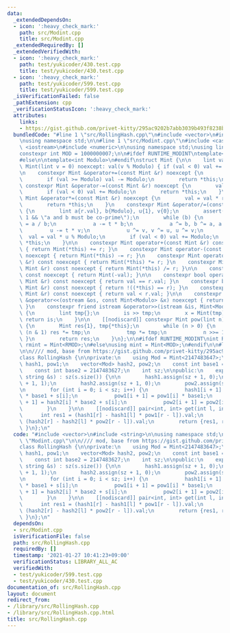 ```yaml
---
data:
  _extendedDependsOn:
  - icon: ':heavy_check_mark:'
    path: src/Modint.cpp
    title: src/Modint.cpp
  _extendedRequiredBy: []
  _extendedVerifiedWith:
  - icon: ':heavy_check_mark:'
    path: test/yukicoder/430.test.cpp
    title: test/yukicoder/430.test.cpp
  - icon: ':heavy_check_mark:'
    path: test/yukicoder/599.test.cpp
    title: test/yukicoder/599.test.cpp
  _isVerificationFailed: false
  _pathExtension: cpp
  _verificationStatusIcon: ':heavy_check_mark:'
  attributes:
    links:
    - https://gist.github.com/privet-kitty/295ac9202b7abb3039b493f8238bf40f
  bundledCode: "#line 1 \"src/RollingHash.cpp\"\n#include <vector>\n#include <string>\n\
    \nusing namespace std;\n\n#line 1 \"src/Modint.cpp\"\n#include <cassert>\n#include\
    \ <iostream>\n#include <numeric>\n\nusing namespace std;\nusing lint = long long;\n\
    constexpr int MOD = 1000000007;\n\n#ifdef RUNTIME_MODINT\ntemplate<int &Modulo>\n\
    #else\n\ntemplate<int Modulo>\n#endif\nstruct Mint {\n\n    lint val;\n    constexpr\
    \ Mint(lint v = 0) noexcept: val(v % Modulo) { if (val < 0) val += Modulo; }\n\
    \n    constexpr Mint &operator+=(const Mint &r) noexcept {\n        val += r.val;\n\
    \        if (val >= Modulo) val -= Modulo;\n        return *this;\n    }\n   \
    \ constexpr Mint &operator-=(const Mint &r) noexcept {\n        val -= r.val;\n\
    \        if (val < 0) val += Modulo;\n        return *this;\n    }\n    constexpr\
    \ Mint &operator*=(const Mint &r) noexcept {\n        val = val * r.val % Modulo;\n\
    \        return *this;\n    }\n    constexpr Mint &operator/=(const Mint &r) noexcept\
    \ {\n        lint a{r.val}, b{Modulo}, u{1}, v{0};\n        assert(gcd(a, b) ==\
    \ 1 && \"a and b must be co-prime\");\n        while (b) {\n            lint t\
    \ = a / b;\n            a -= t * b;\n            a ^= b, b ^= a, a ^= b;\n   \
    \         u -= t * v;\n            u ^= v, v ^= u, u ^= v;\n        }\n      \
    \  val = val * u % Modulo;\n        if (val < 0) val += Modulo;\n        return\
    \ *this;\n    }\n\n    constexpr Mint operator+(const Mint &r) const noexcept\
    \ { return Mint(*this) += r; }\n    constexpr Mint operator-(const Mint &r) const\
    \ noexcept { return Mint(*this) -= r; }\n    constexpr Mint operator*(const Mint\
    \ &r) const noexcept { return Mint(*this) *= r; }\n    constexpr Mint operator/(const\
    \ Mint &r) const noexcept { return Mint(*this) /= r; }\n\n    constexpr Mint operator-()\
    \ const noexcept { return Mint(-val); }\n\n    constexpr bool operator==(const\
    \ Mint &r) const noexcept { return val == r.val; }\n    constexpr bool operator!=(const\
    \ Mint &r) const noexcept { return !((*this) == r); }\n    constexpr bool operator<(const\
    \ Mint &r) const noexcept { return val < r.val; }\n\n    constexpr friend ostream\
    \ &operator<<(ostream &os, const Mint<Modulo> &x) noexcept { return os << x.val;\
    \ }\n    constexpr friend istream &operator>>(istream &is, Mint<Modulo> &x) noexcept\
    \ {\n        lint tmp{};\n        is >> tmp;\n        x = Mint(tmp);\n       \
    \ return is;\n    }\n\n    [[nodiscard]] constexpr Mint pow(lint n) const noexcept\
    \ {\n        Mint res{1}, tmp{*this};\n        while (n > 0) {\n            if\
    \ (n & 1) res *= tmp;\n            tmp *= tmp;\n            n >>= 1;\n       \
    \ }\n        return res;\n    }\n};\n\n#ifdef RUNTIME_MODINT\nint RMOD;\nusing\
    \ rmint = Mint<RMOD>;\n#else\nusing mint = Mint<MOD>;\n#endif\n\n#line 7 \"src/RollingHash.cpp\"\
    \n\n//// mod, base from https://gist.github.com/privet-kitty/295ac9202b7abb3039b493f8238bf40f\n\
    class RollingHash {\n\nprivate:\n    using Mod = Mint<2147483647>;\n\n    vector<Mod>\
    \ hash1, pow1;\n    vector<Mod> hash2, pow2;\n    const int base1 = 2147483634;\n\
    \    const int base2 = 2147483627;\n    int sz;\n\npublic:\n    explicit RollingHash(const\
    \ string &s) : sz(s.size()) {\n\n        hash1.assign(sz + 1, 0);\n        pow1.assign(sz\
    \ + 1, 1);\n        hash2.assign(sz + 1, 0);\n        pow2.assign(sz + 1, 1);\n\
    \n        for (int i = 0; i < sz; i++) {\n            hash1[i + 1] = hash1[i]\
    \ * base1 + s[i];\n            pow1[i + 1] = pow1[i] * base1;\n            hash2[i\
    \ + 1] = hash2[i] * base2 + s[i];\n            pow2[i + 1] = pow2[i] * base2;\n\
    \        }\n    }\n\n    [[nodiscard]] pair<int, int> get(int l, int r) {\n  \
    \      int res1 = (hash1[r] - hash1[l] * pow1[r - l]).val;\n        int res2 =\
    \ (hash2[r] - hash2[l] * pow2[r - l]).val;\n        return {res1, res2};\n   \
    \ }\n};\n"
  code: "#include <vector>\n#include <string>\n\nusing namespace std;\n\n#include\
    \ \"Modint.cpp\"\n\n//// mod, base from https://gist.github.com/privet-kitty/295ac9202b7abb3039b493f8238bf40f\n\
    class RollingHash {\n\nprivate:\n    using Mod = Mint<2147483647>;\n\n    vector<Mod>\
    \ hash1, pow1;\n    vector<Mod> hash2, pow2;\n    const int base1 = 2147483634;\n\
    \    const int base2 = 2147483627;\n    int sz;\n\npublic:\n    explicit RollingHash(const\
    \ string &s) : sz(s.size()) {\n\n        hash1.assign(sz + 1, 0);\n        pow1.assign(sz\
    \ + 1, 1);\n        hash2.assign(sz + 1, 0);\n        pow2.assign(sz + 1, 1);\n\
    \n        for (int i = 0; i < sz; i++) {\n            hash1[i + 1] = hash1[i]\
    \ * base1 + s[i];\n            pow1[i + 1] = pow1[i] * base1;\n            hash2[i\
    \ + 1] = hash2[i] * base2 + s[i];\n            pow2[i + 1] = pow2[i] * base2;\n\
    \        }\n    }\n\n    [[nodiscard]] pair<int, int> get(int l, int r) {\n  \
    \      int res1 = (hash1[r] - hash1[l] * pow1[r - l]).val;\n        int res2 =\
    \ (hash2[r] - hash2[l] * pow2[r - l]).val;\n        return {res1, res2};\n   \
    \ }\n};\n"
  dependsOn:
  - src/Modint.cpp
  isVerificationFile: false
  path: src/RollingHash.cpp
  requiredBy: []
  timestamp: '2021-01-27 10:41:23+09:00'
  verificationStatus: LIBRARY_ALL_AC
  verifiedWith:
  - test/yukicoder/599.test.cpp
  - test/yukicoder/430.test.cpp
documentation_of: src/RollingHash.cpp
layout: document
redirect_from:
- /library/src/RollingHash.cpp
- /library/src/RollingHash.cpp.html
title: src/RollingHash.cpp
---
```

